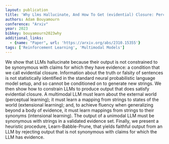 ```yaml
---
layout: publication
title: 'Why Llms Hallucinate, And How To Get (evidential) Closure: Perceptual, Intensional, And Extensional Learning For Faithful Natural Language Generation'
authors: Adam Bouyamourn
conference: "Arxiv"
year: 2023
bibkey: bouyamourn2023why
additional_links:
  - {name: "Paper", url: 'https://arxiv.org/abs/2310.15355'}
tags: ['Reinforcement Learning', 'Multimodal Models']
---
```

We show that LLMs hallucinate because their output is not constrained to be
synonymous with claims for which they have evidence: a condition that we call
evidential closure. Information about the truth or falsity of sentences is not
statistically identified in the standard neural probabilistic language model
setup, and so cannot be conditioned on to generate new strings. We then show
how to constrain LLMs to produce output that does satisfy evidential closure. A
multimodal LLM must learn about the external world (perceptual learning); it
must learn a mapping from strings to states of the world (extensional
learning); and, to achieve fluency when generalizing beyond a body of evidence,
it must learn mappings from strings to their synonyms (intensional learning).
The output of a unimodal LLM must be synonymous with strings in a validated
evidence set. Finally, we present a heuristic procedure, Learn-Babble-Prune,
that yields faithful output from an LLM by rejecting output that is not
synonymous with claims for which the LLM has evidence.
